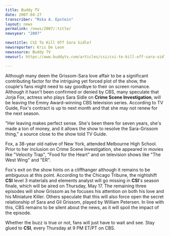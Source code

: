```yaml
---
title: Buddy TV
date: 2007-04-27
transcriber: "Mika A. Epstein"
layout: news
permalink: /news/2007/:title/
newsyear: "2007"

newstitle: CSI To Kill Off Sara Sidle?
newsreporter: Kris De Leon
newssource: Buddy TV
newsurl: https://www.buddytv.com/articles/csi/csi-to-kill-off-sara-sidle-6046.aspx

---
```


Although many deem the Grissom-Sara love affair to be a significant contributing factor for the intriguing yet forced plot of the show, the couple's fans might need to say goodbye to their on screen romance. Although it hasn't been confirmed or denied by CBS, many speculate that Jorja Fox, actress who plays Sara Sidle on **Crime Scene Investigation**, will be leaving the Emmy Award-winning CBS television series. According to TV Guide, Fox's contract is up to next month and that she may not renew for the next season.

"Her leaving makes perfect sense. She's been there for seven years, she's made a ton of money, and it allows the show to resolve the Sara-Grissom thing," a source close to the show told TV Guide.

Fox, a 38-year old native of New York, attended Melbourne High School. Prior to her inclusion on Crime Scene Investigation, she appeared in movies like "Velocity Trap", "Food for the Heart" and on television shows like "The West Wing" and "ER".

Fox's exit on the show hints on a cliffhanger although it remains to be ambiguous at this point. According to the Chicago Tribune, the nightshift **CSI** level 3 materials and elements analyst will go missing in **CSI**'s season finale, which will be aired on Thursday, May 17. The remaining three episodes will show Grissom as he focuses his attention on both his love and his Miniature Killer. Others speculate that this will also force open the secret relationship of Sara and Gil Grissom, played by William Petersen. In line with this, CBS remains to be silent about the news, as it will spoil the impact of the episode.

Whether the buzz is true or not, fans will just have to wait and see. Stay glued to **CSI**, every Thursday at 9 PM ET/PT on CBS.
